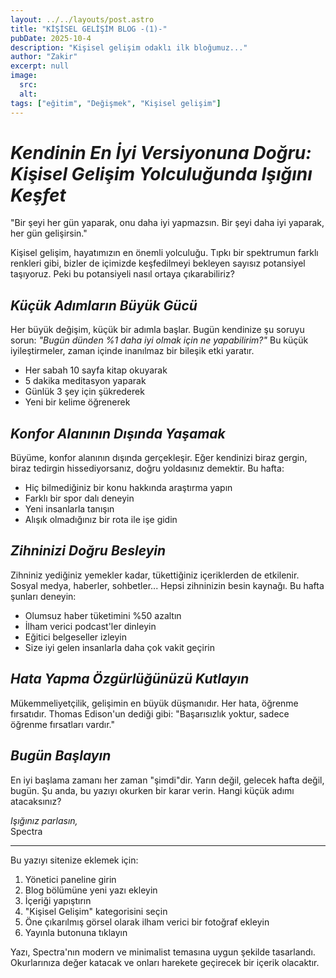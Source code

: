 ```yaml
---
layout: ../../layouts/post.astro
title: "KİŞİSEL GELİŞİM BLOG -(1)-"
pubDate: 2025-10-4
description: "Kişisel gelişim odaklı ilk bloğumuz..."
author: "Zakir"
excerpt: null
image:
  src:
  alt:
tags: ["eğitim", "Değişmek", "Kişisel gelişim"]
---
```


# *Kendinin En İyi Versiyonuna Doğru: Kişisel Gelişim Yolculuğunda Işığını Keşfet*

"Bir şeyi her gün yaparak, onu daha iyi yapmazsın. Bir şeyi daha iyi yaparak, her gün gelişirsin."

Kişisel gelişim, hayatımızın en önemli yolculuğu. Tıpkı bir spektrumun farklı renkleri gibi, bizler de içimizde keşfedilmeyi bekleyen sayısız potansiyel taşıyoruz. Peki bu potansiyeli nasıl ortaya çıkarabiliriz?

## *Küçük Adımların Büyük Gücü*

Her büyük değişim, küçük bir adımla başlar. Bugün kendinize şu soruyu sorun: *"Bugün dünden %1 daha iyi olmak için ne yapabilirim?"* Bu küçük iyileştirmeler, zaman içinde inanılmaz bir bileşik etki yaratır.

- Her sabah 10 sayfa kitap okuyarak
- 5 dakika meditasyon yaparak
- Günlük 3 şey için şükrederek
- Yeni bir kelime öğrenerek
    

## *Konfor Alanının Dışında Yaşamak*

Büyüme, konfor alanının dışında gerçekleşir. Eğer kendinizi biraz gergin, biraz tedirgin hissediyorsanız, doğru yoldasınız demektir. Bu hafta:

- Hiç bilmediğiniz bir konu hakkında araştırma yapın
- Farklı bir spor dalı deneyin
- Yeni insanlarla tanışın
- Alışık olmadığınız bir rota ile işe gidin
    

## *Zihninizi Doğru Besleyin*

Zihniniz yediğiniz yemekler kadar, tükettiğiniz içeriklerden de etkilenir. Sosyal medya, haberler, sohbetler... Hepsi zihninizin besin kaynağı. Bu hafta şunları deneyin:

- Olumsuz haber tüketimini %50 azaltın
- İlham verici podcast'ler dinleyin
- Eğitici belgeseller izleyin
- Size iyi gelen insanlarla daha çok vakit geçirin
    

## *Hata Yapma Özgürlüğünüzü Kutlayın*

Mükemmeliyetçilik, gelişimin en büyük düşmanıdır. Her hata, öğrenme fırsatıdır. Thomas Edison'un dediği gibi: "Başarısızlık yoktur, sadece öğrenme fırsatları vardır."

## *Bugün Başlayın*

En iyi başlama zamanı her zaman "şimdi"dir. Yarın değil, gelecek hafta değil, bugün. Şu anda, bu yazıyı okurken bir karar verin. Hangi küçük adımı atacaksınız?

*Işığınız parlasın,*  
Spectra

---

Bu yazıyı sitenize eklemek için:

1. Yönetici paneline girin
2. Blog bölümüne yeni yazı ekleyin
3. İçeriği yapıştırın
4. "Kişisel Gelişim" kategorisini seçin
5. Öne çıkarılmış görsel olarak ilham verici bir fotoğraf ekleyin
6. Yayınla butonuna tıklayın

Yazı, Spectra'nın modern ve minimalist temasına uygun şekilde tasarlandı. Okurlarınıza değer katacak ve onları harekete geçirecek bir içerik olacaktır.
